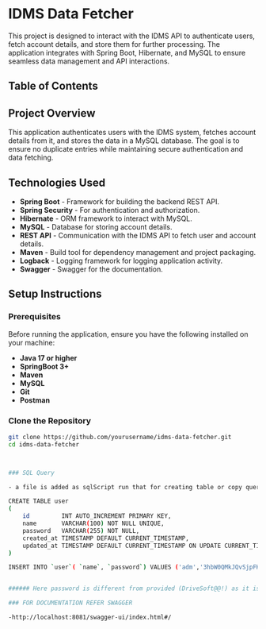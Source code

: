 # IDMS Data Fetcher

This project is designed to interact with the IDMS  API to authenticate users, fetch account details, and store them for further processing. The application integrates with Spring Boot, Hibernate, and MySQL to ensure seamless data management and API interactions.

## Table of Contents


## Project Overview

This application authenticates users with the IDMS system, fetches account details from it, and stores the data in a MySQL database. The goal is to ensure no duplicate entries while maintaining secure authentication and data fetching.

## Technologies Used

- **Spring Boot** - Framework for building the backend REST API.
- **Spring Security** - For authentication and authorization.
- **Hibernate** - ORM framework to interact with MySQL.
- **MySQL** - Database for storing account details.
- **REST API** - Communication with the IDMS API to fetch user and account details.
- **Maven** - Build tool for dependency management and project packaging.
- **Logback** - Logging framework for logging application activity.
- **Swagger** - Swagger for the documentation.

## Setup Instructions


### Prerequisites

Before running the application, ensure you have the following installed on your machine:

- **Java 17 or higher**
- **SpringBoot 3+**
- **Maven**
- **MySQL**
- **Git**
- **Postman**

### Clone the Repository

```bash
git clone https://github.com/yourusername/idms-data-fetcher.git
cd idms-data-fetcher



### SQL Query

- a file is added as sqlScript run that for creating table or copy queries from below

CREATE TABLE user
(
    id         INT AUTO_INCREMENT PRIMARY KEY,
    name       VARCHAR(100) NOT NULL UNIQUE,
    password   VARCHAR(255) NOT NULL,
    created_at TIMESTAMP DEFAULT CURRENT_TIMESTAMP,
    updated_at TIMESTAMP DEFAULT CURRENT_TIMESTAMP ON UPDATE CURRENT_TIMESTAMP
)

INSERT INTO `user`( `name`, `password`) VALUES ('adm','3hbW0QMkJQvSjpFHteqz3A==');


###### Here password is different from provided (DriveSoft@@!) as it is in encrypted form

### FOR DOCUMENTATION REFER SWAGGER

-http://localhost:8081/swagger-ui/index.html#/

